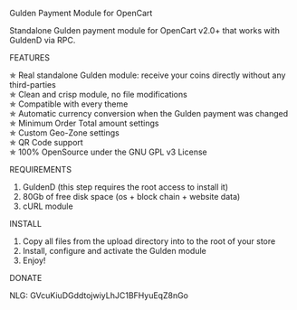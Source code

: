 Gulden Payment Module for OpenCart

Standalone Gulden payment module for OpenCart v2.0+ that works with GuldenD via RPC.

FEATURES  

✯  Real standalone Gulden module: receive your coins directly without any third-parties  
✯  Clean and crisp module, no file modifications  
✯  Compatible with every theme  
✯  Automatic currency conversion when the Gulden payment was changed  
✯  Minimum Order Total amount settings  
✯  Custom Geo-Zone settings  
✯  QR Code support  
✯  100% OpenSource under the GNU GPL v3 License  

REQUIREMENTS  

1. GuldenD (this step requires the root access to install it)  
2. 80Gb of free disk space (os + block chain + website data)  
3. cURL module  

INSTALL  

1. Copy all files from the upload directory into to the root of your store  
2. Install, configure and activate the Gulden module  
3. Enjoy!  

DONATE  

NLG: GVcuKiuDGddtojwiyLhJC1BFHyuEqZ8nGo
